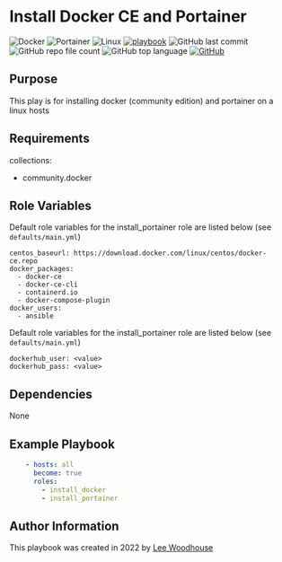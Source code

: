 # Install Docker CE and Portainer
![Docker](https://img.shields.io/badge/-Docker-2496ED?style=flat&logo=docker&logoColor=white)
![Portainer](https://img.shields.io/badge/-Portainer-13BEF9?style=flat&logo=portainer&logoColor=white)
![Linux](https://img.shields.io/badge/Linux-black?style=flat&logo=linux)
[![playbook](https://img.shields.io/badge/Ansible%20Playbook-grey?stype=flat&logo=ansible&logoColor=EE0000)](site.yml)
![GitHub last commit](https://img.shields.io/github/last-commit/lpwoodhouse/install_docker_ce)
![GitHub repo file count](https://img.shields.io/github/directory-file-count/lpwoodhouse/install_docker_ce)
![GitHub top language](https://img.shields.io/github/languages/top/lpwoodhouse/install_docker_ce)
[![GitHub](https://img.shields.io/github/license/lpwoodhouse/install_docker_ce)](LICENSE)
## Purpose

This play is for installing docker (community edition) and portainer on a linux hosts<br>

## Requirements

collections:<br>
  - community.docker

## Role Variables

Default role variables for the install_portainer role are listed below (see ```defaults/main.yml```)
```shell
centos_baseurl: https://download.docker.com/linux/centos/docker-ce.repo
docker_packages:
  - docker-ce
  - docker-ce-cli
  - containerd.io
  - docker-compose-plugin
docker_users:
  - ansible
```
Default role variables for the install_portainer role are listed below (see ```defaults/main.yml```)
```shell
dockerhub_user: <value>
dockerhub_pass: <value>
```
## Dependencies

None

## Example Playbook
```yaml
    - hosts: all
      become: true
      roles:
        - install_docker
        - install_portainer
```

## Author Information

This playbook was created in 2022 by [Lee Woodhouse](https://www.leewoodhouse.com/)
